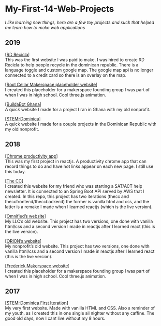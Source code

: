 # My-First-14-Web-Projects
*I like learning new things, here are a few toy projects and such that helped me learn how to make web applications*

**2019**
--------------------
[[RD Recicla](https://rdrecicla.com)]
<br />This was the first website I was paid to make. I was hired to create RD Recicla to help people recycle in the dominican republic. There is a language toggle and custom google map. The google map api is no longer connected to a credit card so there is an overlay on the map.

[[Root Cellar Makerspace placeholder website](https://lucid-kare-8f5870.netlify.app)]
<br />I created this placeholder for a makerspace founding group I was part of when I was in high school. Cool three.js animation.

[[BuildaBot Ghana](https://nifty-stallman-945b6b.netlify.app)]
<br />A quick website I made for a project I ran in Ghana with my old nonprofit.

[[STEM-Dominica](https://sharp-hamilton-e9f332.netlify.app)]
<br />A quick website I made for a couple projects in the Dominican Republic with my old nonprofit. 


**2018**
--------------------
[[Chrome productivity app](https://chrome.google.com/webstore/detail/pesto-aioli/baalpccnhigkkjhdaacgbkfopdcpbemp)]
<br />This was my first project in reactjs. A productivity chrome app that can record things to do and have hot links appear on each new page. I still use this today.

[[The CC](https://zen-bartik-72f3de.netlify.app)]
<br />I created this website for my friend who was starting a SAT/ACT help newsletter. It is connected to an Spring Boot API served by AWS that I created. In this repo, this project has two iterations (thecc and theccfrontend/theccbackend) the former is vanilla html and css, and the latter is a remake I made when I learned reactjs (which is the live version).

[[Omnified’s website](https://relaxed-lewin-868bff.netlify.app)]
<br />My LLC’s old website. This project has two versions, one done with vanilla html/css and a second version I made in reactjs after I learned react (this is the live version).

[[ORION’s website](https://vigorous-almeida-6f9b9c.netlify.app)]
<br />My nonprofit’s old website. This project has two versions, one done with vanilla html/css and a second version I made in reactjs after I learned react (this is the live version).

[[Frederick Makerspace website](https://optimistic-shaw-ad03fc.netlify.app)]
<br />I created this placeholder for a makerspace founding group I was part of when I was in high school. Cool three.js animation.



**2017**
--------------------
[[STEM-Dominica First Iteration](http://simonmahns.github.io)] 
<br />My very first website. Made with vanilla HTML and CSS. Also a reminder of my youth, as I created this in one single all nighter without any caffine. The good old days, now I cant live without my 8 hours.
